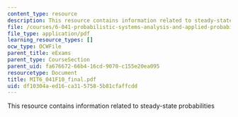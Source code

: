 ```yaml
---
content_type: resource
description: This resource contains information related to steady-state probabilities
file: /courses/6-041-probabilistic-systems-analysis-and-applied-probability-fall-2010/df10304aed16ca3157585b81cfaffcdd_MIT6_041F10_final.pdf
file_type: application/pdf
learning_resource_types: []
ocw_type: OCWFile
parent_title: eExams
parent_type: CourseSection
parent_uid: fa676672-66b4-16cd-9070-c155e20ea095
resourcetype: Document
title: MIT6_041F10_final.pdf
uid: df10304a-ed16-ca31-5758-5b81cfaffcdd
---
```

This resource contains information related to steady-state probabilities

